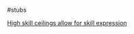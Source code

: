 #stubs

[High skill ceilings allow for skill expression](notes/high-skill-ceilings-allow-for-skill-expression)